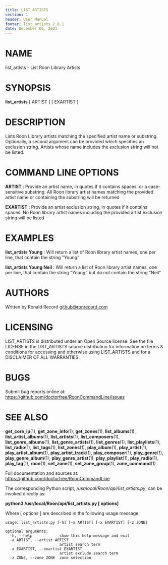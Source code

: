 ```yaml
---
title: LIST_ARTISTS
section: 1
header: User Manual
footer: list_artists 2.0.1
date: December 05, 2021
---
```

# NAME
list_artists - List Roon Library Artists

# SYNOPSIS
**list_artists** [ ARTIST ] [ EXARTIST ]

# DESCRIPTION
Lists Roon Library artists matching the specified artist name or substring. Optionally, a second argument can be provided which specifies an exclusion string. Artists whose name includes the exclusion string will not be listed.

# COMMAND LINE OPTIONS
**ARTIST**
: Provide an artist name, in quotes if it contains spaces, or a case-sensitive substring. All Roon library artist names matching the provided artist name or containing the substring will be returned

**EXARTIST**
: Provide an artist exclusion string, in quotes if it contains spaces. No Roon library artist names including the provided artist exclusion string will be listed

# EXAMPLES
**list_artists Young**
: Will return a list of Roon library artist names, one per line, that contain the string "Young"

**list_artists Young Neil**
: Will return a list of Roon library artist names, one per line, that contain the string "Young" but do not contain the string "Neil"

# AUTHORS
Written by Ronald Record github@ronrecord.com

# LICENSING
LIST_ARTISTS is distributed under an Open Source license.
See the file LICENSE in the LIST_ARTISTS source distribution
for information on terms &amp; conditions for accessing and
otherwise using LIST_ARTISTS and for a DISCLAIMER OF ALL WARRANTIES.

# BUGS
Submit bug reports online at: https://github.com/doctorfree/RoonCommandLine/issues

# SEE ALSO
**get_core_ip**(1), **get_zone_info**(1), **get_zones**(1), **list_albums**(1), **list_artist_albums**(1), **list_artists**(1), **list_composers**(1), **list_genre_albums**(1), **list_genre_artists**(1), **list_genres**(1), **list_playlists**(1), **list_radio**(1), **list_tags**(1), **list_zones**(1), **play_album**(1), **play_artist**(1), **play_artist_album**(1), **play_artist_track**(1), **play_composer**(1), **play_genre**(1), **play_genre_album**(1), **play_genre_artist**(1), **play_playlist**(1), **play_radio**(1), **play_tag**(1), **roon**(1), **set_zone**(1), **set_zone_group**(1), **zone_command**(1)

Full documentation and sources at: https://github.com/doctorfree/RoonCommandLine

The corresponding Python script, */usr/local/Roon/api/list_artists.py*,
can be invoked directly as:

**python3 /usr/local/Roon/api/list_artists.py [ options]**

Where [ options ] are described in the following usage message:

~~~~
usage: list_artists.py [-h] [-a ARTIST] [-x EXARTIST] [-z ZONE]

optional arguments:
  -h, --help            show this help message and exit
  -a ARTIST, --artist ARTIST
                        artist search term
  -x EXARTIST, --exartist EXARTIST
                        artist exclude search term
  -z ZONE, --zone ZONE  zone selection
~~~~
